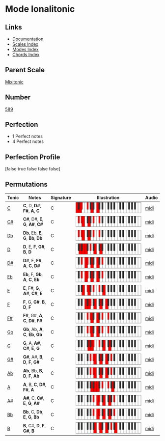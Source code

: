 # Mode Ionalitonic

## Links

- [Documentation](index.md)
- [Scales Index](Scales.md)
- [Modes Index](Modes.md)
- [Chords Index](Chords.md)

## Parent Scale

[Mixitonic](ScaleMixitonic.md)

## Number

[589](https://ianring.com/musictheory/scales/589)

## Perfection

- 1 Perfect notes
- 4 Perfect notes

## Perfection Profile

[false true false false false]

## Permutations

| Tonic | Notes | Signature | Illustration | Audio |
|-------|-------|-----------|--------------|-------|
| [C](ModeCNaturalIonalitonic.md) | **C**, D, **D#**, **F#**, **A**, **C** | C | ![CNaturalIonalitonic](ModeCNaturalIonalitonic.png) | [midi](https://github.com/edipermadi/music/blob/main/docs/ModeCNaturalIonalitonic.mid?raw=true) |
| [C#](ModeCSharpIonalitonic.md) | **C#**, D#, **E**, **G**, **A#**, **C#** | C | ![CSharpIonalitonic](ModeCSharpIonalitonic.png) | [midi](https://github.com/edipermadi/music/blob/main/docs/ModeCSharpIonalitonic.mid?raw=true) |
| [Db](ModeDFlatIonalitonic.md) | **Db**, Eb, **E**, **G**, **Bb**, **Db** | C | ![DFlatIonalitonic](ModeDFlatIonalitonic.png) | [midi](https://github.com/edipermadi/music/blob/main/docs/ModeDFlatIonalitonic.mid?raw=true) |
| [D](ModeDNaturalIonalitonic.md) | **D**, E, **F**, **G#**, **B**, **D** | C | ![DNaturalIonalitonic](ModeDNaturalIonalitonic.png) | [midi](https://github.com/edipermadi/music/blob/main/docs/ModeDNaturalIonalitonic.mid?raw=true) |
| [D#](ModeDSharpIonalitonic.md) | **D#**, F, **F#**, **A**, **C**, **D#** | C | ![DSharpIonalitonic](ModeDSharpIonalitonic.png) | [midi](https://github.com/edipermadi/music/blob/main/docs/ModeDSharpIonalitonic.mid?raw=true) |
| [Eb](ModeEFlatIonalitonic.md) | **Eb**, F, **Gb**, **A**, **C**, **Eb** | C | ![EFlatIonalitonic](ModeEFlatIonalitonic.png) | [midi](https://github.com/edipermadi/music/blob/main/docs/ModeEFlatIonalitonic.mid?raw=true) |
| [E](ModeENaturalIonalitonic.md) | **E**, F#, **G**, **A#**, **C#**, **E** | C | ![ENaturalIonalitonic](ModeENaturalIonalitonic.png) | [midi](https://github.com/edipermadi/music/blob/main/docs/ModeENaturalIonalitonic.mid?raw=true) |
| [F](ModeFNaturalIonalitonic.md) | **F**, G, **G#**, **B**, **D**, **F** | C | ![FNaturalIonalitonic](ModeFNaturalIonalitonic.png) | [midi](https://github.com/edipermadi/music/blob/main/docs/ModeFNaturalIonalitonic.mid?raw=true) |
| [F#](ModeFSharpIonalitonic.md) | **F#**, G#, **A**, **C**, **D#**, **F#** | C | ![FSharpIonalitonic](ModeFSharpIonalitonic.png) | [midi](https://github.com/edipermadi/music/blob/main/docs/ModeFSharpIonalitonic.mid?raw=true) |
| [Gb](ModeGFlatIonalitonic.md) | **Gb**, Ab, **A**, **C**, **Eb**, **Gb** | C | ![GFlatIonalitonic](ModeGFlatIonalitonic.png) | [midi](https://github.com/edipermadi/music/blob/main/docs/ModeGFlatIonalitonic.mid?raw=true) |
| [G](ModeGNaturalIonalitonic.md) | **G**, A, **A#**, **C#**, **E**, **G** | C | ![GNaturalIonalitonic](ModeGNaturalIonalitonic.png) | [midi](https://github.com/edipermadi/music/blob/main/docs/ModeGNaturalIonalitonic.mid?raw=true) |
| [G#](ModeGSharpIonalitonic.md) | **G#**, A#, **B**, **D**, **F**, **G#** | C | ![GSharpIonalitonic](ModeGSharpIonalitonic.png) | [midi](https://github.com/edipermadi/music/blob/main/docs/ModeGSharpIonalitonic.mid?raw=true) |
| [Ab](ModeAFlatIonalitonic.md) | **Ab**, Bb, **B**, **D**, **F**, **Ab** | C | ![AFlatIonalitonic](ModeAFlatIonalitonic.png) | [midi](https://github.com/edipermadi/music/blob/main/docs/ModeAFlatIonalitonic.mid?raw=true) |
| [A](ModeANaturalIonalitonic.md) | **A**, B, **C**, **D#**, **F#**, **A** | C | ![ANaturalIonalitonic](ModeANaturalIonalitonic.png) | [midi](https://github.com/edipermadi/music/blob/main/docs/ModeANaturalIonalitonic.mid?raw=true) |
| [A#](ModeASharpIonalitonic.md) | **A#**, C, **C#**, **E**, **G**, **A#** | C | ![ASharpIonalitonic](ModeASharpIonalitonic.png) | [midi](https://github.com/edipermadi/music/blob/main/docs/ModeASharpIonalitonic.mid?raw=true) |
| [Bb](ModeBFlatIonalitonic.md) | **Bb**, C, **Db**, **E**, **G**, **Bb** | C | ![BFlatIonalitonic](ModeBFlatIonalitonic.png) | [midi](https://github.com/edipermadi/music/blob/main/docs/ModeBFlatIonalitonic.mid?raw=true) |
| [B](ModeBNaturalIonalitonic.md) | **B**, C#, **D**, **F**, **G#**, **B** | C | ![BNaturalIonalitonic](ModeBNaturalIonalitonic.png) | [midi](https://github.com/edipermadi/music/blob/main/docs/ModeBNaturalIonalitonic.mid?raw=true) |
